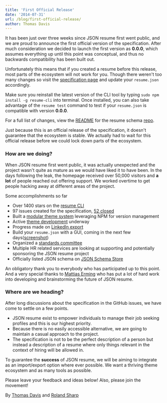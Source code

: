 ```yaml
---
title: 'First Official Release'
date: '2014-07-31'
url: /blog/first-official-release/
author: Thomas Davis
---
```


It has been just over three weeks since JSON resume first went public, and we are proud to announce the first official version of the specification. After much consideration we decided to launch the first version as **0.0.0**, which assumes everything up until this point was conceptual, and thus no backwards compatibility has been built out.

Unfortunately this means that if you created a resume before this release, most parts of the ecosystem will not work for you. Though there weren't too many changes so visit the [specification page](/specification) and update your `resume.json` accordingly.

Make sure you reinstall the latest version of the CLI tool by typing `sudo npm install -g resume-cli` into terminal. Once installed, you can also take advantage of the `resume test` command to test if your `resume.json` is compatible with version **0.0.0**.

For a full list of changes, view the [README](https://github.com/jsonresume/resume-schema#change-log) for the resume schema [repo](https://github.com/jsonresume/resume-schema).

Just because this is an official release of the specification, it doesn't guarantee that the ecosystem is stable. We actually had to wait for this official release before we could lock down parts of the ecosystem.

### How are we doing?

When JSON resume first went public, it was actually unexpected and the project wasn't quite as mature as we would have liked it to have been. In the days following the leak, the homepage received over 50,000 visitors and **a lot** of people reached out offering support. We worked overtime to get people hacking away at different areas of the project.

Some accomplishments so far

- Over 1400 stars on the [resume CLI](https://github.com/jsonresume/resume-cli)
- 97 issues created for the specification, [52 closed](https://github.com/jsonresume/resume-schema/issues?q=is%3Aissue+is%3Aclosed)
- Built a [modular theme system](https://github.com/jsonresume/theme-manager) leveraging NPM for version management
- Active [theme development](http://node-modules.com/search?q=jsonresume-theme-*) underway
- Progress made on [LinkedIn export](https://jmperezperez.com/linkedin-to-json-resume/)
- Build your `resume.json` with a GUI, coming in the next few days([screenshot](https://i.imgur.com/RYqIdUp.png))
- Organized a [standards committee](/team)
- Multiple HR related services are looking at supporting and potentially sponsoring the JSON resume project
- Officially listed JSON schema on [JSON Schema Store](https://schemastore.org/)

An obligatory thank you to everybody who has participated up to this point. And a very special thanks to [Mattias Erming](https://github.com/erming) who has put a lot of hard work into developing and brainstorming the future of JSON resume.

### Where are we heading?

After long discussions about the specification in the GitHub issues, we have come to settle on a few points.

- JSON resume exist to empower individuals to manage their job seeking profiles and this is our highest priority.
- Because there is no easily accessible alternative, we are going to maintain a casual approach to the project.
- The specification is not to be the perfect description of a person but instead a description of a resume where only things relevant in the context of hiring will be allowed in.

To guarantee the **success** of JSON resume, we will be aiming to integrate as an import/export option where ever possible. We want a thriving theme ecosystem and as many tools as possible.

Please leave your feedback and ideas below! Also, please join the movement!

By <a href="https://registry.jsonresume.org/thomasdavis">Thomas Davis</a>
and <a href="https://github.com/rolandnsharp">Roland Sharp</a>
